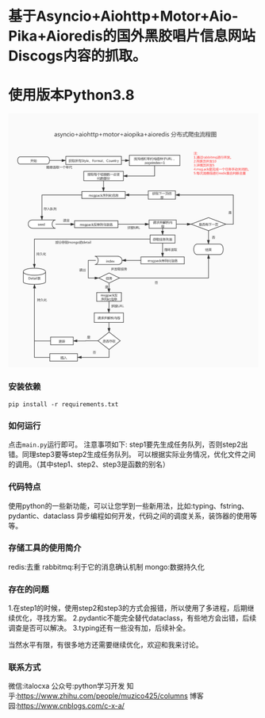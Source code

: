 
# 基于Asyncio+Aiohttp+Motor+Aio-Pika+Aioredis的国外黑胶唱片信息网站Discogs内容的抓取。
# 使用版本Python3.8

![项目流程图](discogs项目流程图.jpg)


### 安装依赖
```
pip install -r requirements.txt
```
### 如何运行
点击```main.py```运行即可。
注意事项如下:
step1要先生成任务队列，否则step2出错。同理step3要等step2生成任务队列。
可以根据实际业务情况，优化文件之间的调用。（其中step1、step2、step3是函数的别名）
### 代码特点
使用python的一些新功能，可以让您学到一些新用法，比如:typing、fstring、pydantic、dataclass
异步编程如何开发，代码之间的调度关系，装饰器的使用等等。
### 存储工具的使用简介
redis:去重
rabbitmq:利于它的消息确认机制
mongo:数据持久化

### 存在的问题
 1.在step1的时候，使用step2和step3的方式会报错，所以使用了多进程，后期继续优化，寻找方案。
 2.pydantic不能完全替代dataclass，有些地方会出错，后续调查是否可以解决。
 3.typing还有一些没有加，后续补全。

当然水平有限，有很多地方还需要继续优化，欢迎和我来讨论。
### 联系方式
微信:italocxa 
公众号:python学习开发
知乎:https://www.zhihu.com/people/muzico425/columns
博客园:https://www.cnblogs.com/c-x-a/